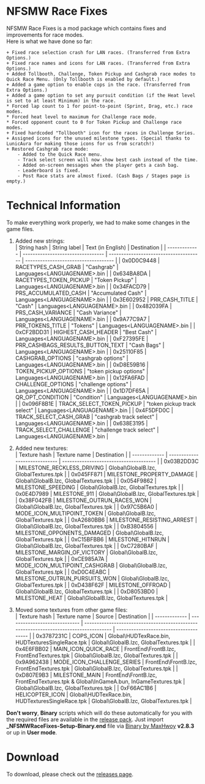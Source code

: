 # NFSMW Race Fixes
NFSMW Race Fixes is a mod package which contains fixes and improvements for race modes.  
Here is what we have done so far:  
```
+ Fixed race selection crash for LAN races. (Transferred from Extra Options.)
+ Fixed race names and icons for LAN races. (Transferred from Extra Options.)
+ Added Tollbooth, Challenge, Token Pickup and Cashgrab race modes to Quick Race Menu. (Only Tollbooth is enabled by default.)
+ Added a game option to enable cops in the race. (Transferred from Extra Options.)
+ Added a game option to set any pursuit condition (if the Heat level is set to at least Minimum) in the race.
* Forced lap count to 1 for point-to-point (Sprint, Drag, etc.) race modes.
* Forced heat level to maximum for Challenge race mode.
* Forced opponent count to 0 for Token Pickup and Challenge race modes.
+ Fixed hardcoded "Tollbooth" icon for the races in Challenge Series.
+ Assigned icons for the unused milestone types. (Special thanks to LunicAura for making those icons for us from scratch!)
+ Restored Cashgrab race mode:
    - Added to the Quick Race menu.
    - Track select screen will now show best cash instead of the time.
    - Added on-screen messages when the player gets a cash bag.
    - Leaderboard is fixed.
    - Post Race stats are almost fixed. (Cash Bags / Stages page is empty.)
```

# Technical Information
To make everything work properly, we had to make some changes in the game files.  

1) Added new strings:  
| String hash   | String label                      | Text (in English)                      | Destination                          |
| ------------- | --------------------------------- | -------------------------------------- | ------------------------------------ |
| 0x0D0C9448    | RACETYPES_CASH_GRAB               | "Cashgrab"                             | Languages\<LANGUAGENAME>.bin         |
| 0x634BA8DA    | RACETYPES_TOKEN_PICKUP            | "Token Pickup"                         | Languages\<LANGUAGENAME>.bin         |
| 0x34FACD79    | PRS_ACCUMULATED_CASH              | "Accumulated Cash"                     | Languages\<LANGUAGENAME>.bin         |
| 0x3E602952    | PRR_CASH_TITLE                    | "Cash"                                 | Languages\<LANGUAGENAME>.bin         |
| 0x482039FA    | PRS_CASH_VARIANCE                 | "Cash Variance"                        | Languages\<LANGUAGENAME>.bin         |
| 0x9A77C9A7    | PRR_TOKENS_TITLE                  | "Tokens"                               | Languages\<LANGUAGENAME>.bin         |
| 0xCF2BDD31    | HIGHEST_CASH_HEADER               | "Best Cash"                            | Languages\<LANGUAGENAME>.bin         |
| 0xF27395FE    | PRR_CASHBAGS_RESULTS_BUTTON_TEXT  | "Cash Bags"                            | Languages\<LANGUAGENAME>.bin         |
| 0x25110F85    | CASHGRAB_OPTIONS                  | "cashgrab options"                     | Languages\<LANGUAGENAME>.bin         |
| 0xD8E59B16    | TOKEN_PICKUP_OPTIONS              | "token pickup options"                 | Languages\<LANGUAGENAME>.bin         |
| 0x12FA6FAD    | CHALLENGE_OPTIONS                 | "challenge options"                    | Languages\<LANGUAGENAME>.bin         |
| 0x1D7DF65A    | QR_OPT_CONDITION                  | "Condition"                            | Languages\<LANGUAGENAME>.bin         |
| 0x096F8B1E    | TRACK_SELECT_TOKEN_PICKUP         | "token pickup track select"            | Languages\<LANGUAGENAME>.bin         |
| 0x4F5DFD0C    | TRACK_SELECT_CASH_GRAB            | "cashgrab track select"                | Languages\<LANGUAGENAME>.bin         |
| 0x638E3195    | TRACK_SELECT_CHALLENGE            | "challenge track select"               | Languages\<LANGUAGENAME>.bin         |

2) Added new textures:  
| Texture hash  | Texture name                  | Destination                            |
| ------------- | ----------------------------- | -------------------------------------- |
| 0x03B2DD3C    | MILESTONE_RECKLESS_DRIVING    | Global\GlobalB.lzc, GlobalTextures.tpk |
| 0x045FF871    | MILESTONE_PROPERTY_DAMAGE     | Global\GlobalB.lzc, GlobalTextures.tpk |
| 0x054F9862    | MILESTONE_SPEEDING            | Global\GlobalB.lzc, GlobalTextures.tpk |
| 0x0E4D7989    | MILESTONE_911                 | Global\GlobalB.lzc, GlobalTextures.tpk |
| 0x38F042FB    | MILESTONE_OUTRUN_RACES_WON    | Global\GlobalB.lzc, GlobalTextures.tpk |
| 0x97C5B6A0    | MODE_ICON_MULTIPOINT_TOKEN    | Global\GlobalB.lzc, GlobalTextures.tpk |
| 0xA2680BB6    | MILESTONE_RESISTING_ARREST    | Global\GlobalB.lzc, GlobalTextures.tpk |
| 0xB3804556    | MILESTONE_OPPONENTS_DAMAGED   | Global\GlobalB.lzc, GlobalTextures.tpk |
| 0xC15BFBB6    | MILESTONE_HITNRUN             | Global\GlobalB.lzc, GlobalTextures.tpk |
| 0xC7280BAF    | MILESTONE_MARGIN_OF_VICTORY   | Global\GlobalB.lzc, GlobalTextures.tpk |
| 0xCE985A7A    | MODE_ICON_MULTIPOINT_CASHGRAB | Global\GlobalB.lzc, GlobalTextures.tpk |
| 0xD0C4EABC    | MILESTONE_OUTRUN_PURSUITS_WON | Global\GlobalB.lzc, GlobalTextures.tpk |
| 0xD438F62F    | MILESTONE_OFFROAD             | Global\GlobalB.lzc, GlobalTextures.tpk |
| 0xD8053BD0    | MILESTONE_HEAT                | Global\GlobalB.lzc, GlobalTextures.tpk |

3) Moved some textures from other game files:  
| Texture hash  | Texture name                  | Source                                                                                | Destination                            |
| ------------- | ----------------------------- | ------------------------------------------------------------------------------------- | -------------------------------------- |
| 0x3787231C    | COPS_ICON                     | Global\HUDTexRace.bin, HUDTexturesSingleRace.tpk                                      | Global\GlobalB.lzc, GlobalTextures.tpk |
| 0x4E6FBB02    | MAIN_ICON_QUICK_RACE          | FrontEnd\FrontB.lzc, FrontEndTextures.tpk                                             | Global\GlobalB.lzc, GlobalTextures.tpk |
| 0x9A962438    | MODE_ICON_CHALLENGE_SERIES    | FrontEnd\FrontB.lzc, FrontEndTextures.tpk                                             | Global\GlobalB.lzc, GlobalTextures.tpk |
| 0xD807E9B3    | MILESTONE_MAIN                | FrontEnd\FrontB.lzc, FrontEndTextures.tpk & Global\InGameA.bun, InGameTextures.tpk    | Global\GlobalB.lzc, GlobalTextures.tpk |
| 0xF66AC1B6    | HELICOPTER_ICON               | Global\HUDTexRace.bin, HUDTexturesSingleRace.tpk                                      | Global\GlobalB.lzc, GlobalTextures.tpk |


**Don't worry**, **Binary** scripts which will do these automatically for you with the required files are available in the [release pack](https://www.github.com/ExOptsTeam/NFSMWRaceFixes/releases/latest).
Just import **_NFSMWRaceFixes-Setup-Binary.end** file via [Binary by MaxHwoy](https://github.com/SpeedReflect/Binary) **v2.8.3** or up in **User mode**.

# Download
To download, please check out the [releases page](https://www.github.com/ExOptsTeam/NFSMWRaceFixes/releases).  
